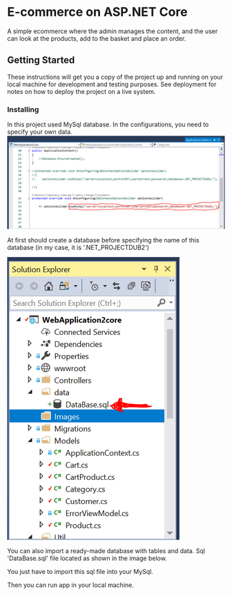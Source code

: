# E-commerce on ASP.NET Core
A simple ecommerce where the admin manages the content, and the user can look at the products, add to the basket and place an order.

## Getting Started
These instructions will get you a copy of the project up and running on your local machine for development and testing purposes. See deployment for notes on how to deploy the project on a live system.

### Installing
In this project used MySql database.
In the configurations, you need to specify your own data. 
![DataBase config](WebApplication2core/Images/Config.PNG)


At first should create a database before specifying the name of this database (in my case, it is '.NET_PROJECTDUB2')

![DataBase config](WebApplication2core/Images/data.PNG)


You can also import a ready-made database with tables and data.
Sql 'DataBase.sql' file located as shown in the image below.

You just have to import this sql file into your MySql.

Then you can run app in your local machine.

